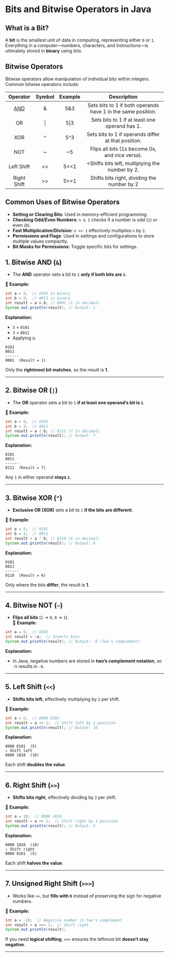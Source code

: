 # **Bits and Bitwise Operators in Java** 

## **What is a Bit?**

A **bit** is the smallest unit of data in computing, representing either `0` or `1`. Everything in a computer—numbers, characters, and instructions—is ultimately stored in **binary** using bits.

## **Bitwise Operators**

Bitwise operators allow manipulation of individual bits within integers. Common bitwise operators include:

| Operator | Symbol | Example | Description|
|:---:|:---:|:---:|:---:|
|[AND](1.-Bitwise-AND-(`&`))|&|5&3|Sets bits to 1 if both operands have 1 in the same position.|
|OR|\||5\|3|Sets bits to 1 if at least one operand has 1.|
|XOR|^|5^3|Sets bits to 1 if operands differ at that position.|
|NOT|~|~5|Flips all bits (1s become 0s, and vice versa).|
|Left Shift|<<|5<<1|<Shifts bits left, multiplying the number by 2.|
|Right Shift|>>|5>>1|Shifts bits right, dividing the number by 2 |


## **Common Uses of Bitwise Operators**

-   **Setting or Clearing Bits**: Used in memory-efficient programming.
-   **Checking Odd/Even Numbers**: `n & 1` checks if a number is odd (`1`) or even (`0`).
-   **Fast Multiplication/Division**: `n << 1` effectively multiplies `n` by `2`.
-   **Permissions and Flags**: Used in settings and configurations to store multiple values compactly.
-   **Bit Masks for Permissions:** Toggle specific bits for settings.



## **1. Bitwise AND (`&`)**

-   The **AND** operator sets a bit to `1` **only if both bits are `1`**.

🚀 **Example:**

```java
int a = 5;  // 0101 in binary
int b = 3;  // 0011 in binary
int result = a & b; // 0001 (1 in decimal)
System.out.println(result); // Output: 1

```

**Explanation:**

-   `5` = `0101`
-   `3` = `0011`
-   Applying `&`:

```
0101
0011
------
0001  (Result = 1)

```

Only the **rightmost bit matches**, so the result is **1**.

----------

## **2. Bitwise OR (`|`)**

-   The **OR** operator sets a bit to `1` **if at least one operand’s bit is `1`**.

🚀 **Example:**

```java
int a = 5;  // 0101
int b = 3;  // 0011
int result = a | b; // 0111 (7 in decimal)
System.out.println(result); // Output: 7

```

**Explanation:**

```
0101
0011
------
0111  (Result = 7)

```

Any `1` in either operand **stays `1`**.

----------

## **3. Bitwise XOR (`^`)**

-   **Exclusive OR (XOR)** sets a bit to `1` **if the bits are different**.

🚀 **Example:**

```java
int a = 5;  // 0101
int b = 3;  // 0011
int result = a ^ b; // 0110 (6 in decimal)
System.out.println(result); // Output: 6

```

**Explanation:**

```
0101
0011
------
0110  (Result = 6)

```

Only where the bits **differ**, the result is **1**.

----------

## **4. Bitwise NOT (`~`)**

-   **Flips all bits** (`1` → `0`, `0` → `1`).  
    🚀 **Example:**

```java
int a = 5;  // 0101
int result = ~a;  // Inverts bits
System.out.println(result); // Output: -6 (Two’s complement)

```

**Explanation:**

-   In Java, negative numbers are stored in **two’s complement notation**, so `~5` results in `-6`.

----------

## **5. Left Shift (`<<`)**

-   **Shifts bits left**, effectively multiplying by `2` per shift.

🚀 **Example:**

```java
int a = 5;  // 0000 0101
int result = a << 1;  // Shift left by 1 position
System.out.println(result); // Output: 10

```

**Explanation:**

```
0000 0101  (5)
↓ Shift left
0000 1010  (10)

```

Each shift **doubles the value**.

----------

## **6. Right Shift (`>>`)**

-   **Shifts bits right**, effectively dividing by `2` per shift.

🚀 **Example:**

```java
int a = 10;  // 0000 1010
int result = a >> 1;  // Shift right by 1 position
System.out.println(result); // Output: 5

```

**Explanation:**

```
0000 1010  (10)
↓ Shift right
0000 0101  (5)

```

Each shift **halves the value**.

----------

## **7. Unsigned Right Shift (`>>>`)**

-   Works like `>>`, but **fills with `0`** instead of preserving the sign for negative numbers.

🚀 **Example:**

```java
int a = -10;  // Negative number in two's complement
int result = a >>> 1;  // Shift right
System.out.println(result);

```

If you need **logical shifting**, `>>>` ensures the leftmost bit **doesn’t stay negative**.

----------
